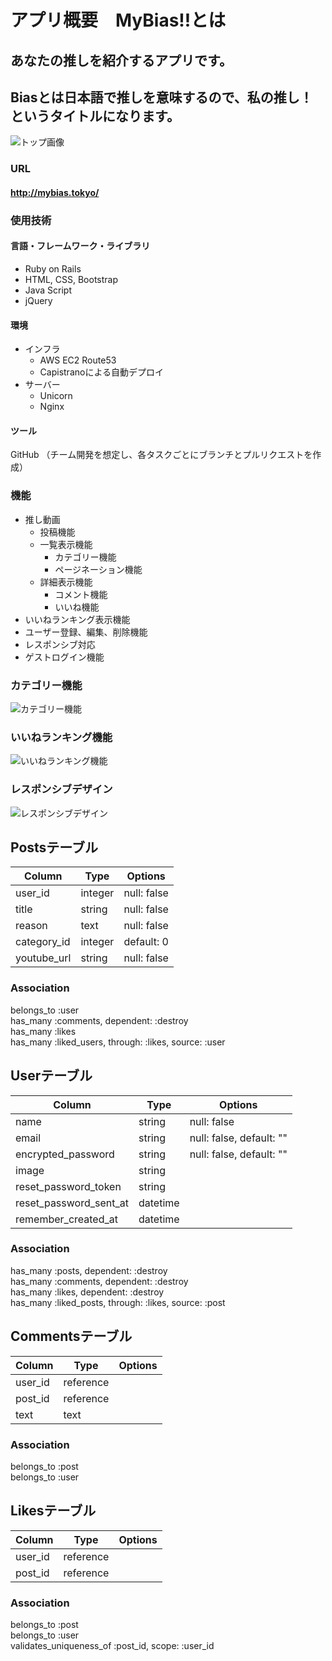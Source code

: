 # アプリ概要　MyBias!!とは
## あなたの推しを紹介するアプリです。
## Biasとは日本語で推しを意味するので、私の推し！というタイトルになります。
![トップ画像](https://user-images.githubusercontent.com/60571920/100077533-cf659080-2e85-11eb-874a-12fe855ac30d.png)

### URL
#### http://mybias.tokyo/

### 使用技術
#### 言語・フレームワーク・ライブラリ
- Ruby on Rails
- HTML, CSS, Bootstrap
- Java Script
- jQuery

#### 環境
- インフラ
  - AWS EC2 Route53
  - Capistranoによる自動デプロイ
- サーバー
  - Unicorn
  - Nginx

#### ツール
GitHub （チーム開発を想定し、各タスクごとにブランチとプルリクエストを作成）

### 機能
- 推し動画
  - 投稿機能
  - 一覧表示機能
    - カテゴリー機能
    - ページネーション機能
  - 詳細表示機能
    - コメント機能
    - いいね機能
- いいねランキング表示機能
- ユーザー登録、編集、削除機能
- レスポンシブ対応
- ゲストログイン機能

### カテゴリー機能
![カテゴリー機能](https://user-images.githubusercontent.com/60571920/100077551-d5f40800-2e85-11eb-9259-0ecef85979c6.jpg)

### いいねランキング機能
![いいねランキング機能](https://user-images.githubusercontent.com/60571920/100077556-d7bdcb80-2e85-11eb-84c5-2b397e2514e0.png)

### レスポンシブデザイン
![レスポンシブデザイン](https://user-images.githubusercontent.com/60571920/100079337-e0170600-2e87-11eb-90ec-3a3933a17d35.png)


## Postsテーブル
|Column|Type|Options|
|------|----|-------|
|user_id|integer|null: false|
|title|string|null: false|
|reason|text|null: false|
|category_id|integer|default: 0|
|youtube_url|string|null: false|

### Association
belongs_to :user<br>
has_many :comments, dependent: :destroy<br>
has_many :likes<br>
has_many :liked_users, through: :likes, source: :user

## Userテーブル
|Column|Type|Options|
|------|----|-------|
|name|string|null: false|
|email|string|null: false, default: ""|
|encrypted_password|string|null: false, default: ""|
|image|string||
|reset_password_token|string||
|reset_password_sent_at|datetime||
|remember_created_at|datetime||

### Association
has_many :posts, dependent: :destroy<br>
has_many :comments, dependent: :destroy<br>
has_many :likes, dependent: :destroy<br>
has_many :liked_posts, through: :likes, source: :post

## Commentsテーブル
|Column|Type|Options|
|------|----|-------|
|user_id|reference||
|post_id|reference||
|text|text||

### Association
belongs_to :post<br>
belongs_to :user

## Likesテーブル
|Column|Type|Options|
|------|----|-------|
|user_id|reference||
|post_id|reference||

### Association
belongs_to :post<br>
belongs_to :user<br>
validates_uniqueness_of :post_id, scope: :user_id